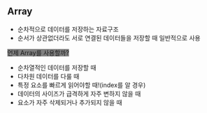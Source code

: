 ## Array

- 순차적으로 데이터를 저장하는 자료구조
- 순서가 상관없더라도 서로 연결된 데이터들을 저장할 때 일반적으로 사용

<span style="background:grey">언제 Array를 사용할까?</span>

- 순차열적인 데이터를 저장할 때
- 다차원 데이터를 다룰 때
- 특정 요소를 빠르게 읽어야할 때!(index를 알 경우)
- 데이터의 사이즈가 급격하게 자주 변하지 않을 때
- 요소가 자주 삭제되거나 추가되지 않을 때
